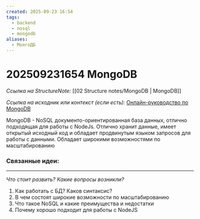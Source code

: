 ```yaml
---
created: 2025-09-23 16:54
tags:
  - backend
  - nosql
  - mongodb
aliases:
  - МонгоДБ
---
```

# 202509231654 MongoDB
*Ссылка на StructureNote:* [[02 Structure notes/MongoDB | MongoDB]]

*Ссылка на исходник или контекст (если есть):* [Онлайн-руководство по MongoDB ](https://metanit.com/nosql/mongodb/) 

MongoDB - NoSQL документо-ориентированная база данных, отлично подходящая для работы с NodeJs. Отлично хранит данные, имеет открытый исходный код и обладает продвинутым языком запросов для работы с данными. Обладает широкими возможностями по масштабированию

### Связанные идеи:

---

*Что стоит развить? Какие вопросы возникли?*
1) Как работать с БД? Каков синтаксис?
2) В чем состоят широкие возможности по масштабированию
3) Что такое NoSQL и какие преимущества и недостатки
4) Почему хорошо подходит для работы с NodeJS
